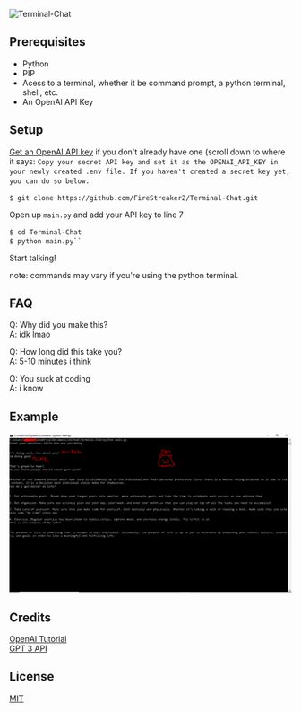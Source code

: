 ![Terminal-Chat](https://socialify.git.ci/FireStreaker2/Terminal-Chat/image?description=1&font=Rokkitt&forks=1&issues=1&language=1&name=1&owner=1&pattern=Circuit%20Board&pulls=1&stargazers=1&theme=Dark)

## Prerequisites 
* Python
* PIP
* Acess to a terminal, whether it be command prompt, a python terminal, shell, etc.
* An OpenAI API Key

## Setup
<a href="https://platform.openai.com/docs/quickstart/build-your-application">Get an OpenAI API key</a> if you don't already have one (scroll down to where it says:
``Copy your secret API key and set it as the OPENAI_API_KEY in your newly created .env file. If you haven't created a secret key yet, you can do so below.``

```
$ git clone https://github.com/FireStreaker2/Terminal-Chat.git
```
Open up ``main.py`` and add your API key to line 7
```
$ cd Terminal-Chat
$ python main.py``
```
Start talking!

note: commands may vary if you're using the python terminal.

## FAQ
Q: Why did you make this?  
A: idk lmao

Q: How long did this take you?  
A: 5-10 minutes i think

Q: You suck at coding  
A: i know

## Example
<img src="./example.PNG"/>

## Credits
<a href="https://platform.openai.com/docs/quickstart/build-your-application">OpenAI Tutorial</a>   
<a href="https://platform.openai.com/docs/introduction/overview">GPT 3 API</a>

## License
<a href="https://github.com/FireStreaker2/Terminal-Chat/blob/main/LICENSE">MIT</a>

